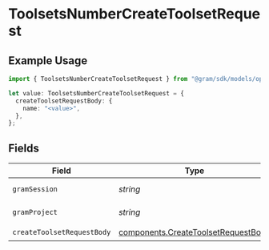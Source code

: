 # ToolsetsNumberCreateToolsetRequest

## Example Usage

```typescript
import { ToolsetsNumberCreateToolsetRequest } from "@gram/sdk/models/operations";

let value: ToolsetsNumberCreateToolsetRequest = {
  createToolsetRequestBody: {
    name: "<value>",
  },
};
```

## Fields

| Field                                                                                      | Type                                                                                       | Required                                                                                   | Description                                                                                |
| ------------------------------------------------------------------------------------------ | ------------------------------------------------------------------------------------------ | ------------------------------------------------------------------------------------------ | ------------------------------------------------------------------------------------------ |
| `gramSession`                                                                              | *string*                                                                                   | :heavy_minus_sign:                                                                         | Session header                                                                             |
| `gramProject`                                                                              | *string*                                                                                   | :heavy_minus_sign:                                                                         | project header                                                                             |
| `createToolsetRequestBody`                                                                 | [components.CreateToolsetRequestBody](../../models/components/createtoolsetrequestbody.md) | :heavy_check_mark:                                                                         | N/A                                                                                        |